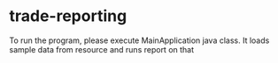 # trade-reporting
To run the program, please execute MainApplication java class. It loads sample data from resource and runs report on that
